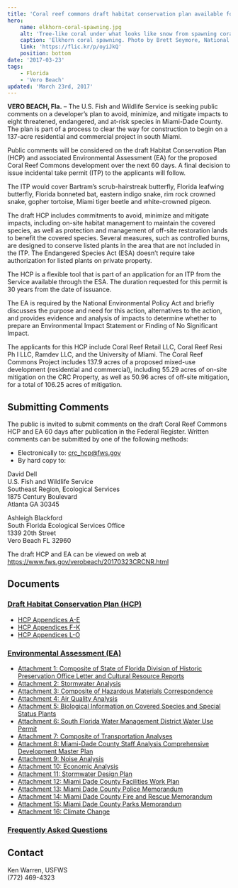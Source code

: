```yaml
---
title: 'Coral reef commons draft habitat conservation plan available for public review and comment'
hero:
    name: elkhorn-coral-spawning.jpg
    alt: 'Tree-like coral under what looks like snow from spawning coral.'
    caption: 'Elkhorn coral spawning. Photo by Brett Seymore, National Park Service.'
    link: 'https://flic.kr/p/oyiJkQ'
    position: bottom
date: '2017-03-23'
tags:
    - Florida
    - 'Vero Beach'
updated: 'March 23rd, 2017'
---
```


**VERO BEACH, Fla.** – The U.S. Fish and Wildlife Service is seeking public comments on a developer’s plan to avoid, minimize, and mitigate impacts to eight threatened, endangered, and at-risk species in Miami-Dade County. The plan is part of a process to clear the way for construction to begin on a 137-acre residential and commercial project in south Miami.

Public comments will be considered on the draft Habitat Conservation Plan (HCP) and associated Environmental Assessment (EA) for the proposed Coral Reef Commons development over the next 60 days. A final decision to issue incidental take permit (ITP) to the applicants will follow.

The ITP would cover Bartram’s scrub-hairstreak butterfly, Florida leafwing butterfly, Florida bonneted bat, eastern indigo snake, rim rock crowned snake, gopher tortoise, Miami tiger beetle and white-crowned pigeon.

The draft HCP includes commitments to avoid, minimize and mitigate impacts, including on-site habitat management to maintain the covered species, as well as protection and management of off-site restoration lands to benefit the covered species. Several measures, such as controlled burns, are designed to conserve listed plants in the area that are not included in the ITP. The Endangered Species Act (ESA) doesn’t require take authorization for listed plants on private property.

The HCP is a flexible tool that is part of an application for an ITP from the Service available through the ESA. The duration requested for this permit is 30 years from the date of issuance.

The EA is required by the National Environmental Policy Act and briefly discusses the purpose and need for this action, alternatives to the action, and provides evidence and analysis of impacts to determine whether to prepare an Environmental Impact Statement or Finding of No Significant Impact.

The applicants for this HCP include Coral Reef Retail LLC, Coral Reef Resi Ph I LLC, Ramdev LLC, and the University of Miami. The Coral Reef Commons Project includes 137.9 acres of a proposed mixed-use development (residential and commercial), including 55.29 acres of on-site mitigation on the CRC Property, as well as 50.96 acres of off-site mitigation, for a total of 106.25 acres of mitigation.

## Submitting Comments

The public is invited to submit comments on the draft Coral Reef Commons HCP and EA 60 days after publication in the Federal Register. Written comments can be submitted by one of the following methods:

- Electronically to: [crc_hcp@fws.gov](mailto:crc_hcp@fws.gov)
- By hard copy to:

David Dell  
U.S. Fish and Wildlife Service  
Southeast Region, Ecological Services  
1875 Century Boulevard  
Atlanta GA 30345

Ashleigh Blackford  
South Florida Ecological Services Office  
1339 20th Street  
Vero Beach FL 32960

The draft HCP and EA can be viewed on web at https://www.fws.gov/verobeach/20170323CRCNR.html

## Documents

### [Draft Habitat Conservation Plan (HCP)](https://www.fws.gov/verobeach/NewsReleasesPDFs/CRC/20170224_HCPCoralReefCommons.PDF)
 - [HCP Appendices A-E](https://www.fws.gov/verobeach/NewsReleasesPDFs/CRC/HCPAppendices_A-E.PDF)
 - [HCP Appendices F-K](https://www.fws.gov/verobeach/NewsReleasesPDFs/CRC/HCPAppendices_F-K.PDF)
 - [HCP Appendices L-O](https://www.fws.gov/verobeach/NewsReleasesPDFs/CRC/HCPAppendices_L-O.PDF)

### [Environmental Assessment (EA)](https://www.fws.gov/verobeach/NewsReleasesPDFs/CRC/20170320_EACoralReefCommons_FINAL.pdf)
 - [Attachment 1: Composite of State of Florida Division of Historic Preservation Office Letter and Cultural Resource Reports](https://www.fws.gov/verobeach/NewsReleasesPDFs/CRC/EAAttachment_01_FLDeptofStateSHPOletterandCulturalResourceReports.PDF)
 - [Attachment 2: Stormwater Analysis](https://www.fws.gov/verobeach/NewsReleasesPDFs/CRC/EAAttachment_02_StormwaterAnalysis.PDF)
 - [Attachment 3: Composite of Hazardous Materials Correspondence](https://www.fws.gov/verobeach/NewsReleasesPDFs/CRC/EAAttachment_03_CompositeofHazardousMaterialsCorrespondence.PDF)
 - [Attachment 4: Air Quality Analysis](https://www.fws.gov/verobeach/NewsReleasesPDFs/CRC/EAAttachment_04_AirQualityAnalysis.PDF)
 - [Attachment 5: Biological Information on Covered Species and Special Status Plants](https://www.fws.gov/verobeach/NewsReleasesPDFs/CRC/EAAttachment_05_BiologicalInformation.pdf)
 - [Attachment 6: South Florida Water Management District Water Use Permit](https://www.fws.gov/verobeach/NewsReleasesPDFs/CRC/EAAttachment_06_SFWMDWaterUsePermit.PDF)
 - [Attachment 7: Composite of Transportation Analyses](https://www.fws.gov/verobeach/NewsReleasesPDFs/CRC/EAAttachment_07_CompositeofTransportationAnalyses.PDF)
 - [Attachment 8: Miami-Dade County Staff Analysis Comprehensive Development Master Plan](https://www.fws.gov/verobeach/NewsReleasesPDFs/CRC/EAAttachment_08_MDCStaffAnalysisCDMP.PDF)
 - [Attachment 9: Noise Analysis](https://www.fws.gov/verobeach/NewsReleasesPDFs/CRC/EAAttachment_09_NoiseAnalysis.PDF)
 - [Attachment 10: Economic Analysis](https://www.fws.gov/verobeach/NewsReleasesPDFs/CRC/EAAttachment_10_EconomicAnalysis.PDF)
 - [Attachment 11: Stormwater Design Plan](https://www.fws.gov/verobeach/NewsReleasesPDFs/CRC/EAAttachment_11_StormwaterDesignPlan.PDF)
 - [Attachment 12: Miami Dade County Facilities Work Plan](https://www.fws.gov/verobeach/NewsReleasesPDFs/CRC/EAAttachment_12_MDCFacilitiesWorkPlan.PDF)
 - [Attachment 13: Miami Dade County Police Memorandum](https://www.fws.gov/verobeach/NewsReleasesPDFs/CRC/EAAttachment_13_MDCPoliceMemorandum.PDF)
 - [Attachment 14: Miami Dade County Fire and Rescue Memorandum](https://www.fws.gov/verobeach/NewsReleasesPDFs/CRC/EAAttachment_14_MDCFireandRescueMemorandum.PDF)
 - [Attachment 15: Miami Dade County Parks Memorandum](https://www.fws.gov/verobeach/NewsReleasesPDFs/CRC/EAAttachment_15_MDCParksMemorandum.PDF)
 - [Attachment 16: Climate Change](https://www.fws.gov/verobeach/NewsReleasesPDFs/CRC/EAAttachment_16_ClimateChange.pdf)

### [Frequently Asked Questions](https://www.fws.gov/verobeach/NewsReleasesPDFs/20160928FourPlantsFAQs.pdf)

## Contact

Ken Warren, USFWS  
(772) 469-4323
